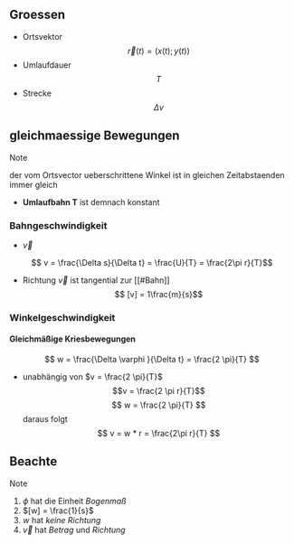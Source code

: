 ## Groessen
- Ortsvektor 
$$\vec r(t) = (x(t); y(t))$$
-  Umlaufdauer
$$T$$
- Strecke
$$\Delta v$$


## gleichmaessige Bewegungen
> [!NOTE]
> der vom Ortsvector ueberschrittene Winkel ist in gleichen Zeitabstaenden immer gleich

- **Umlaufbahn T** ist demnach konstant

### Bahngeschwindigkeit
- $\vec v$

$$ v = \frac{\Delta s}{\Delta t} = \frac{U}{T} = \frac{2\pi r}{T}$$
- Richtung $\vec v$ ist tangential zur [[#Bahn]]
$$ [v] = 1\frac{m}{s}$$
### Winkelgeschwindigkeit
#### Gleichmäßige Kriesbewegungen
$$
w = \frac{\Delta \varphi }{\Delta t} = \frac{2 \pi}{T}
$$
-  unabhängig von $v = \frac{2 \pi}{T}$
 $$v = \frac{2 \pi r}{T}$$
$$
w = \frac{2 \pi}{T}
$$
daraus folgt
$$
v = w * r = \frac{2\pi r}{T}
$$

## Beachte
> [!Note]
> 1. $\phi$ hat die Einheit *Bogenmaß*
> 2. $[w] = \frac{1}{s}$
> 3. $w$ hat *keine* *Richtung*
> 4. $\vec v$ hat *Betrag* und *Richtung*

